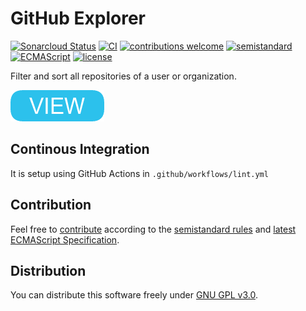 # GitHub Explorer

[![Sonarcloud Status](https://sonarcloud.io/api/project_badges/measure?project=berkerol_github-explorer&metric=alert_status)](https://sonarcloud.io/dashboard?id=berkerol_github-explorer)
[![CI](https://github.com/berkerol/github-explorer/actions/workflows/lint.yml/badge.svg?branch=master)](https://github.com/berkerol/github-explorer/actions/workflows/lint.yml)
[![contributions welcome](https://img.shields.io/badge/contributions-welcome-brightgreen.svg)](https://github.com/berkerol/github-explorer/issues)
[![semistandard](https://img.shields.io/badge/code%20style-semistandard-brightgreen.svg)](https://github.com/Flet/semistandard)
[![ECMAScript](https://img.shields.io/badge/ECMAScript-latest-brightgreen.svg)](https://www.ecma-international.org/ecma-262)
[![license](https://img.shields.io/badge/license-GNU%20GPL%20v3.0-blue.svg)](https://github.com/berkerol/github-explorer/blob/master/LICENSE)

Filter and sort all repositories of a user or organization.

[![button](view.png)](https://berkerol.github.io/github-explorer/github-explorer.html)

## Continous Integration

It is setup using GitHub Actions in `.github/workflows/lint.yml`

## Contribution

Feel free to [contribute](https://github.com/berkerol/github-explorer/issues) according to the [semistandard rules](https://github.com/Flet/semistandard) and [latest ECMAScript Specification](https://www.ecma-international.org/ecma-262).

## Distribution

You can distribute this software freely under [GNU GPL v3.0](https://github.com/berkerol/github-explorer/blob/master/LICENSE).
